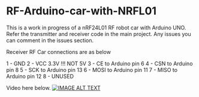# RF-Arduino-car-with-NRFL01

This is a work in progress of a nRF24L01 RF robot car with Arduino UNO. Refer the transmitter and receiver code in the main project. Any issues you can comment in the issues section.

Receiver RF Car connections are as below

   1 - GND
   2 - VCC 3.3V !!! NOT 5V
   3 - CE to Arduino pin 6
   4 - CSN to Arduino pin 8
   5 - SCK to Arduino pin 13
   6 - MOSI to Arduino pin 11
   7 - MISO to Arduino pin 12
   8 - UNUSED
   
   Video here below.
   [![IMAGE ALT TEXT](http://img.youtube.com/vi/9q4_YfoUSUU/0.jpg)](http://www.youtube.com/watch?v=v=9q4_YfoUSUU "RF-Arduino-car-with-NRFL01")
